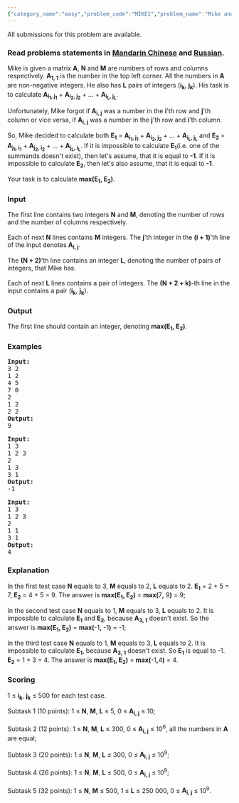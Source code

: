```yaml
---
{"category_name":"easy","problem_code":"MIKE1","problem_name":"Mike and Matrices ","languages_supported":{"0":"ADA","1":"ASM","2":"BASH","3":"BF","4":"C","5":"C99 strict","6":"CAML","7":"CLOJ","8":"CLPS","9":"CPP 4.3.2","10":"CPP 4.9.2","11":"CPP14","12":"CS2","13":"D","14":"ERL","15":"FORT","16":"FS","17":"GO","18":"HASK","19":"ICK","20":"ICON","21":"JAVA","22":"JS","23":"LISP clisp","24":"LISP sbcl","25":"LUA","26":"NEM","27":"NICE","28":"NODEJS","29":"PAS fpc","30":"PAS gpc","31":"PERL","32":"PERL6","33":"PHP","34":"PIKE","35":"PRLG","36":"PYTH","37":"PYTH 3.4","38":"RUBY","39":"SCALA","40":"SCM guile","41":"SCM qobi","42":"ST","43":"TCL","44":"TEXT","45":"WSPC"},"max_timelimit":1,"source_sizelimit":50000,"problem_author":"kostya_by","problem_tester":null,"date_added":"28-11-2013","tags":{"0":"cakewalk","1":"implementation","2":"kostya_by","3":"ltime07"},"editorial_url":"http://discuss.codechef.com/problems/MIKE1","time":{"view_start_date":1388305813,"submit_start_date":1388305813,"visible_start_date":1388305800,"end_date":1735669800},"layout":"problem"}
---
```

<span class="solution-visible-txt">All submissions for this problem are available.</span><h3> Read problems statements in <a target="_blank" href="http://www.codechef.com/download/translated/LTIME07/mandarin/MIKE1.pdf">Mandarin Chinese</a> and <a target="_blank" href="http://www.codechef.com/download/translated/LTIME07/russian/MIKE1.pdf">Russian</a>.</h3>
<p>Mike is given a matrix <b>A</b>, <b>N</b> and <b>M</b> are numbers of rows and columns respectively. <b>A<sub>1, 1</sub></b> is the number in the top left corner. All the numbers in <b>A</b> are non-negative integers. He also has <b>L</b> pairs of integers (<b>i<sub>k</sub></b>, <b>j<sub>k</sub></b>). His task is to calculate <b>A<sub>i<sub>1</sub>, j<sub>1</sub></sub></b> + <b>A<sub>i<sub>2</sub>, j<sub>2</sub></sub></b> + ... + <b>A<sub>i<sub>L</sub>, j<sub>L</sub></sub></b>.
</p>
<p>
Unfortunately, Mike forgot if <b>A<sub>i, j</sub></b> was a number in the <b>i</b>'th row and <b>j</b>'th column or vice versa, if <b>A<sub>i, j</sub></b> was a number in the <b>j</b>'th row and <b>i</b>'th column.
</p>
<p>
So, Mike decided to calculate both <b>E<sub>1</sub></b> = <b>A<sub>i<sub>1</sub>, j<sub>1</sub></sub></b> + <b>A<sub>i<sub>2</sub>, j<sub>2</sub></sub></b> + ... + <b>A<sub>i<sub>L</sub>, j<sub>L</sub></sub></b> and <b>E<sub>2</sub></b> = <b>A<sub>j<sub>1</sub>, i<sub>1</sub></sub></b> + <b>A<sub>j<sub>2</sub>, i<sub>2</sub></sub></b> + ... + <b>A<sub>j<sub>L</sub>, i<sub>L</sub></sub></b>. If it is impossible to calculate <b>E<sub>1</sub></b>(i.e. one of the summands doesn't exist), then let's assume, that it is equal to <b>-1</b>. If it is impossible to calculate <b>E<sub>2</sub></b>, then let's also assume, that it is equal to <b>-1</b>.
</p>
<p>
Your task is to calculate <b>max(<b>E<sub>1</sub></b>, <b>E<sub>2</sub></b>)</b>.
</p>

<h3>Input</h3>
<p>
The first line contains two integers <b>N</b> and <b>M</b>, denoting the number of rows and the number of columns respectively.<br /><br />
Each of next <b>N</b> lines contains <b>M</b> integers. The <b>j</b>'th integer in the <b>(i + 1)</b>'th line of the input denotes <b>A<sub>i, j</sub></b>.<br />
</p>
<p>
The <b>(N + 2)</b>'th line contains an integer <b>L</b>, denoting the number of pairs of integers, that Mike has.<br /><br />
Each of next <b>L</b> lines contains a pair of integers. The <b>(N + 2 + k)</b>-th line in the input contains a pair (<b>i<sub>k</sub></b>, <b>j<sub>k</sub></b>).
</p>

<h3>Output</h3>
<p>The first line should contain an integer, denoting <b>max(<b>E<sub>1</sub></b>, <b>E<sub>2</sub></b>)</b>.</p>
<h3>Examples</h3>
<pre><b>Input:</b>
3 2
1 2
4 5
7 0
2
1 2
2 2
<b>Output:</b>
9
</pre>
<pre><b>Input:</b>
1 3
1 2 3
2
1 3
3 1
<b>Output:</b>
-1
</pre>
<pre><b>Input:</b>
1 3
1 2 3
2
1 1
3 1
<b>Output:</b>
4
</pre>
<h3>Explanation</h3>
<p>
In the first test case <b>N</b> equals to 3, <b>M</b> equals to 2, <b>L</b> equals to 2. <b>E<sub>1</sub></b> = 2 + 5 = 7, <b>E<sub>2</sub></b> = 4 + 5 = 9. The answer is <b>max(<b>E<sub>1</sub></b>, <b>E<sub>2</sub></b>)</b> = <b>max(</b>7<b>,</b> 9<b>)</b> = 9;
</p>
<p>
In the second test case <b>N</b> equals to 1, <b>M</b> equals to 3, <b>L</b> equals to 2. It is impossible to calculate <b>E<sub>1</sub></b> and <b>E<sub>2</sub></b>, because <b>A<sub>3, 1</sub></b> doesn't exist. So the answer is <b>max(<b>E<sub>1</sub></b>, <b>E<sub>2</sub></b>)</b> = <b>max(</b>-1<b>,</b> -1<b>)</b> = -1;
</p>
<p>
In the third test case <b>N</b> equals to 1, <b>M</b> equals to 3, <b>L</b> equals to 2. It is impossible to calculate <b>E<sub>1</sub></b>, because <b>A<sub>3, 1</sub></b> doesn't exist. So <b>E<sub>1</sub></b> is equal to -1. <b>E<sub>2</sub></b> = 1 + 3 = 4. The answer is <b>max(<b>E<sub>1</sub></b>, <b>E<sub>2</sub></b>)</b> = <b>max(</b>-1<b>,</b>4<b>)</b> = 4.
</p>

<h3>Scoring</h3>
<p>
1 ≤ <b>i<sub>k</sub></b>, <b>j<sub>k</sub></b> ≤ 500 for each test case.
</p>
<p>
Subtask 1 (10 points): 1 ≤ <b>N</b>, <b>M</b>, <b>L</b> ≤ 5, 0 ≤ <b>A<sub>i, j</sub></b> ≤ 10;<br /><br />
Subtask 2 (12 points): 1 ≤ <b>N</b>, <b>M</b>, <b>L</b> ≤ 300, 0 ≤ <b>A<sub>i, j</sub></b> ≤ 10<sup>6</sup>, all the numbers in <b>A</b> are equal;<br /><br />
Subtask 3 (20 points): 1 ≤ <b>N</b>, <b>M</b>, <b>L</b> ≤ 300, 0 ≤ <b>A<sub>i, j</sub></b> ≤ 10<sup>9</sup>;<br /><br />
Subtask 4 (26 points): 1 ≤ <b>N</b>, <b>M</b>, <b>L</b> ≤ 500, 0 ≤ <b>A<sub>i, j</sub></b> ≤ 10<sup>9</sup>;<br /><br />
Subtask 5 (32 points): 1 ≤ <b>N</b>, <b>M</b> ≤ 500, 1 ≤ <b>L</b> ≤ 250 000, 0 ≤ <b>A<sub>i, j</sub></b> ≤ 10<sup>9</sup>.<br />
</p>

